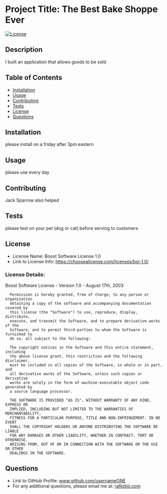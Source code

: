 # Project Title: The Best Bake Shoppe Ever

  [![License](https://img.shields.io/badge/License-Boost%201.0-lightblue.svg)](https://www.boost.org/LICENSE_1_0.txt)

## Description 

I built an application that allows goods to be sold

## Table of Contents
* [Installation](#installation)
* [Usage](#usage)
* [Contributing](#contributing)
* [Tests](#tests)
* [License](#license)
* [Questions](#questions)


## Installation

please install on a friday after 3pm eastern

## Usage 

please use every day

## Contributing

Jack Sparrow also helped

## Tests

please test on your pet (dog or cat) before serving to customers

## License
* License Name: Boost Software License 1.0
* Link to License Info: https://choosealicense.com/licenses/bsl-1.0/

### License Details: 
Boost Software License - Version 1.0 - August 17th, 2003

      Permission is hereby granted, free of charge, to any person or organization
      obtaining a copy of the software and accompanying documentation covered by
      this license (the "Software") to use, reproduce, display, distribute,
      execute, and transmit the Software, and to prepare derivative works of the
      Software, and to permit third-parties to whom the Software is furnished to
      do so, all subject to the following:
      
      The copyright notices in the Software and this entire statement, including
      the above license grant, this restriction and the following disclaimer,
      must be included in all copies of the Software, in whole or in part, and
      all derivative works of the Software, unless such copies or derivative
      works are solely in the form of machine-executable object code generated by
      a source language processor.
      
      THE SOFTWARE IS PROVIDED "AS IS", WITHOUT WARRANTY OF ANY KIND, EXPRESS OR
      IMPLIED, INCLUDING BUT NOT LIMITED TO THE WARRANTIES OF MERCHANTABILITY,
      FITNESS FOR A PARTICULAR PURPOSE, TITLE AND NON-INFRINGEMENT. IN NO EVENT
      SHALL THE COPYRIGHT HOLDERS OR ANYONE DISTRIBUTING THE SOFTWARE BE LIABLE
      FOR ANY DAMAGES OR OTHER LIABILITY, WHETHER IN CONTRACT, TORT OR OTHERWISE,
      ARISING FROM, OUT OF OR IN CONNECTION WITH THE SOFTWARE OR THE USE OR OTHER
      DEALINGS IN THE SOFTWARE.



## Questions
* Link to GitHub Profile: www.github.com/usernameONE
* For any additional questions, please email me at: rafk@jjj.com


